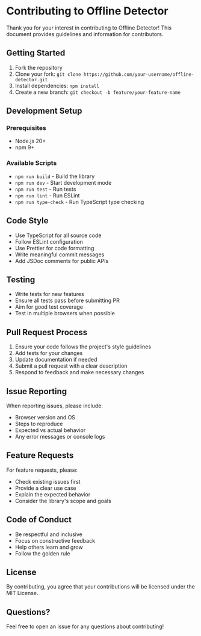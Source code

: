 # Contributing to Offline Detector

Thank you for your interest in contributing to Offline Detector! This document provides guidelines and information for contributors.

## Getting Started

1. Fork the repository
2. Clone your fork: `git clone https://github.com/your-username/offline-detector.git`
3. Install dependencies: `npm install`
4. Create a new branch: `git checkout -b feature/your-feature-name`

## Development Setup

### Prerequisites

- Node.js 20+
- npm 9+

### Available Scripts

- `npm run build` - Build the library
- `npm run dev` - Start development mode
- `npm run test` - Run tests
- `npm run lint` - Run ESLint
- `npm run type-check` - Run TypeScript type checking

## Code Style

- Use TypeScript for all source code
- Follow ESLint configuration
- Use Prettier for code formatting
- Write meaningful commit messages
- Add JSDoc comments for public APIs

## Testing

- Write tests for new features
- Ensure all tests pass before submitting PR
- Aim for good test coverage
- Test in multiple browsers when possible

## Pull Request Process

1. Ensure your code follows the project's style guidelines
2. Add tests for your changes
3. Update documentation if needed
4. Submit a pull request with a clear description
5. Respond to feedback and make necessary changes

## Issue Reporting

When reporting issues, please include:

- Browser version and OS
- Steps to reproduce
- Expected vs actual behavior
- Any error messages or console logs

## Feature Requests

For feature requests, please:

- Check existing issues first
- Provide a clear use case
- Explain the expected behavior
- Consider the library's scope and goals

## Code of Conduct

- Be respectful and inclusive
- Focus on constructive feedback
- Help others learn and grow
- Follow the golden rule

## License

By contributing, you agree that your contributions will be licensed under the MIT License.

## Questions?

Feel free to open an issue for any questions about contributing!
